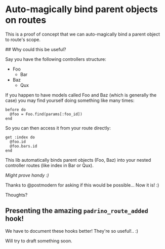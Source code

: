 # Auto-magically bind parent objects on routes

This is a proof of concept that we can auto-magically bind a parent object to route's scope.

## Why could this be useful?

Say you have the following controllers structure:

* Foo
  * Bar
* Baz
  * Qux

If you happen to have models called Foo and Baz (which is generally the case) you may find yourself doing something like many times:

```
before do
  @foo = Foo.find(params[:foo_id])
end
```

So you can then access it from your route directly:

```
get :index do
  @foo.id
  @foo.bars.id
end
```

This lib automatically binds parent objects (Foo, Baz) into your nested controller routes (like index in Bar or Qux).

*Might prove handy :)*

Thanks to @postmodern for asking if this would be possible... Now it is! :)

Thoughts?

## Presenting the amazing `padrino_route_added` hook! 

We have to document these hooks better! They're so useful!.. :)

Will try to draft something soon.
